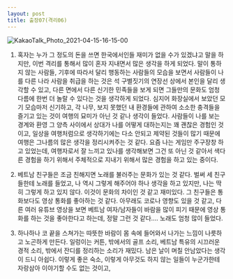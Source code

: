 ```yaml
---
layout: post
title: 출장07(격리06)
---
```


![KakaoTalk_Photo_2021-04-15-16-15-00](https://user-images.githubusercontent.com/50545088/114829544-2a346000-9e06-11eb-9785-35186a8653ce.jpeg)


1. 혹자는 누가 그 정도의 돈을 쓰면 한국에서인들 재미가 없을 수가 있겠냐고 말을 하지만, 이번 격리를 통해서 많이 혼자 지내면서 많은 생각을 하게 되었다. 말이 통하지 않는 사람들, 기후에 따라서 달리 행동하는 사람들의 모습을 보면서 사람들이 나를 다른 나라 사람을 취급을 하는 것은 석 구별짓기의 연장선 상에서 본인을 달리 생각할 수 있고, 다른 면에서 다른 신기한 민족들을 보게 되면 그들만의 문화도 엄청 다름에 한번 더 놀랄 수 있다는 것을 생각하게 되었다. 심지어 화장실에서 보았던 모기 모습마저 신기하고, 각 나무, 보지 못했던 내 환경들에 관하여 소소한 충격들을 즐기고 있는 것이 여행의 묘미가 아닌 것 같나 생각이 들었다. 사람들이 나를 보는 경계와 환영 그 양측 사이에서 상대가 나를 어떻게 대하는지는 꽤 괜찮은 경험인 것이고, 일상을 여행처럼으로 생각하기에는 다소 안되고 제약된 것들이 많기 때문에 여행은 그나름의 많은 생각을 정리시켜주는 것 같다. 요즘 나는 게임만 주구장창 하고 있었는데, 여행자로서 잘 느끼고 있나를 생각해보면 그건 또 아닌 것 같아서 색다른 경험을 하기 위해서 주체적으로 지내기 위해서 많은 경험을 하고 있는 중이다.

2. 베트남 친구들은 조금 친해지면 노래를 불러주는 문화가 있는 것 같다. 벌써 세 친구들한테 노래를 들었고, 나 역시 그렇게 해주어야 하나 생각을 하고 있지만, 나는 딱히 그렇게 하고 있지 않다. 이것이 문화의 차이인 것 같고 재미있다. 그 친구들은 통화보다도 영상 통화를 좋아하는 것 같다. 아무래도 코로나 영향도 있을 것 같고, 다른 여러 유튜브 영상을 보면 베트남 여자/남자들이 바람을 많이 피기 때문에 영상 통화를 하는 것을 좋아한다고 하는데, 정말 그런 것 같다.... 노래도 엄청 많이 들었다.

3. 하나하나 코 끝을 스쳐가는 따뜻한 바람이 몸 속에 들어와서 나가는 느낌이 나릇하고 노곤하게 만든다. 일렁이는 커튼, 밖에서의 골프 소리, 베트남 특유의 시끄러운 경적 소리, 밖에서 잔디를 정리하는 소리가 재밌다. 남은 날이 며칠 안남았다는 생각이 드니 아쉽다. 이렇게 좋은 숙소, 이렇게 아무것도 하지 않는 일들이 누군가한테 자랑삼아 이야기할 수도 없는 것이고, 